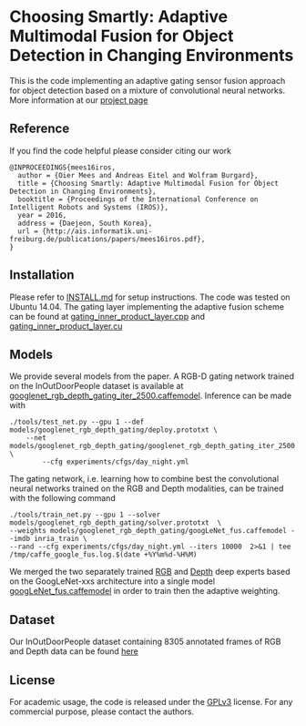 # Choosing Smartly: Adaptive Multimodal Fusion for Object Detection in Changing Environments

This is the code implementing an adaptive gating sensor fusion approach for object detection based on a mixture of convolutional neural networks. More information at our [project page](http://adaptivefusion.cs.uni-freiburg.de)

## Reference
If you find the code helpful please consider citing our work 
```
@INPROCEEDINGS{mees16iros,
  author = {Oier Mees and Andreas Eitel and Wolfram Burgard},
  title = {Choosing Smartly: Adaptive Multimodal Fusion for Object Detection in Changing Environments},
  booktitle = {Proceedings of the International Conference on Intelligent Robots and Systems (IROS)},
  year = 2016,
  address = {Daejeon, South Korea},
  url = {http://ais.informatik.uni-freiburg.de/publications/papers/mees16iros.pdf},
}
```

## Installation
Please refer to [INSTALL.md](INSTALL.md) for setup instructions. The code was tested on Ubuntu 14.04. 
The gating layer implementing the adaptive fusion scheme can be found at [gating_inner_product_layer.cpp](caffe-fast-rcnn/src/caffe/layers/gating_inner_product_layer.cpp) and [gating_inner_product_layer.cu](caffe-fast-rcnn/src/caffe/layers/gating_inner_product_layer.cu)

## Models
We provide several models from the paper. A RGB-D gating network trained on the InOutDoorPeople dataset is available at [googlenet_rgb_depth_gating_iter_2500.caffemodel](models/googlenet_rgb_depth_gating/googlenet_rgb_depth_gating_iter_2500.caffemodel). 
Inference can be made with

```Shell
./tools/test_net.py --gpu 1 --def models/googlenet_rgb_depth_gating/deploy.prototxt \
	--net models/googlenet_rgb_depth_gating/googlenet_rgb_depth_gating_iter_2500.caffemodel \
        --cfg experiments/cfgs/day_night.yml
```

The gating network, i.e. learning how to combine best the convolutional neural networks trained on the RGB and Depth modalities, can be trained with the following command
```Shell
./tools/train_net.py --gpu 1 --solver models/googlenet_rgb_depth_gating/solver.prototxt  \
--weights models/googlenet_rgb_depth_gating/googLeNet_fus.caffemodel --imdb inria_train \
--rand --cfg experiments/cfgs/day_night.yml --iters 10000  2>&1 | tee /tmp/caffe_google_fus.log.$(date +%Y%m%d-%H%M)
```
We merged the two separately trained [RGB](models/googlenet_xss_finetune/googlenet_xss_finetune2_iter_70000.caffemodel) and [Depth](models/depth-google-xxs/googlenet_xss_iter_70000.caffemodel)  deep experts based on the GoogLeNet-xxs architecture into a single model [googLeNet_fus.caffemodel](models/googlenet_rgb_depth_gating/googLeNet_fus.caffemodel) in order to train then the adaptive weighting.

## Dataset
Our  InOutDoorPeople dataset containing 8305 annotated frames of RGB and Depth data can be found [here](http://adaptivefusion.cs.uni-freiburg.de/#dataset)

## License
For academic usage, the code is released under the [GPLv3](https://www.gnu.org/licenses/gpl-3.0.en.html) license. For any commercial purpose, please contact the authors.
